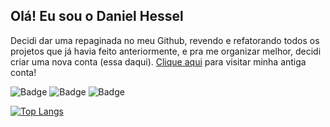 ## Olá! Eu sou o Daniel Hessel

Decidi dar uma repaginada no meu Github, revendo e refatorando todos os projetos que já havia feito anteriormente, e pra me organizar melhor, 
decidi criar uma nova conta (essa daqui).
[Clique aqui](https://github.com/daniel21h) para visitar minha antiga conta!


![Badge](https://img.shields.io/static/v1?label=TypeScript&message=TS&color=2f74c0)
![Badge](https://img.shields.io/static/v1?label=Node.js&message=TS&color=026e00)
![Badge](https://img.shields.io/static/v1?label=Serverless&message=TS&color=fd5750)

[![Top Langs](https://github-readme-stats.vercel.app/api/top-langs/?username=danielhessell&layout=compact&theme=dark)](https://github.com/anuraghazra/github-readme-stats)
